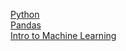 [Python](https://www.kaggle.com/learn/python)  
[Pandas](https://www.kaggle.com/learn/pandas)  
[Intro to Machine Learning](https://www.kaggle.com/learn/intro-to-machine-learning)  
